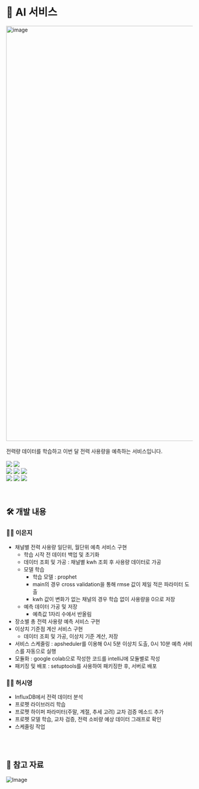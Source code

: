 # 🤖 AI 서비스
<img width="1117" alt="image" src="https://github.com/nhnacademy-aiot1-5/ai-service/assets/98167706/12c79f7e-f0a5-4662-bdca-8bd58ff9c919">
<br>
<br>
전력량 데이터를 학습하고 이번 달 전력 사용량을 예측하는 서비스입니다.
<br>
<br>
<div>
<img src="https://img.shields.io/badge/python-3776AB?style=for-the-badge&logo=python&logoColor=white">
<img src="https://img.shields.io/badge/prophet-3D5A96?style=for-the-badge&logo=prophet&logoColor=white">
<br>
<img src="https://img.shields.io/badge/mysql-4479A1?style=for-the-badge&logo=mysql&logoColor=white">
<img src="https://img.shields.io/badge/influxdb-22ADF6?style=for-the-badge&logo=influxdb&logoColor=white">
<img src="https://img.shields.io/badge/redis-BF3633?style=for-the-badge&logo=redis&logoColor=white">
<br>
<img src="https://img.shields.io/badge/git-F05032?style=for-the-badge&logo=git&logoColor=white">
<img src="https://img.shields.io/badge/github-181717?style=for-the-badge&logo=github&logoColor=white">
<img src="https://img.shields.io/badge/nhncloud-2B5CDE?style=for-the-badge&logo=cloudera&logoColor=white">
</div>
<br>
<br>

## 🛠️ 개발 내용
### 👩‍💻 이은지
- 채널별 전력 사용량 일단위, 월단위 예측 서비스 구현
  - 학습 시작 전 데이터 백업 및 초기화
  - 데이터 조회 및 가공 : 채널별 kwh 조회 후 사용량 데이터로 가공
  - 모델 학습
    - 학습 모델 : prophet
    - main의 경우 cross validation을 통해 rmse 값이 제일 적은 파라미터 도출
    - kwh 값이 변화가 없는 채널의 경우 학습 없이 사용량을 0으로 저장
  - 예측 데이터 가공 및 저장
    - 예측값 1자리 수에서 반올림
- 장소별 총 전력 사용량 예측 서비스 구현
- 이상치 기준점 계산 서비스 구현
  - 데이터 조회 및 가공, 이상치 기준 계산, 저장
- 서비스 스케줄링 : apsheduler를 이용해 0시 5분 이상치 도출, 0시 10분 예측 서비스를 자동으로 실행
- 모듈화 : google colab으로 작성한 코드를 intelliJ에 모듈별로 작성
- 패키징 및 배포 : setuptools를 사용하여 패키징한 후, 서버로 배포

### 👨‍💻 허시영
- InfluxDB에서 전력 데이터 분석
- 프로펫 라이브러리 학습
- 프로펫 하이퍼 파라미터(주말, 계절, 추세 고려) 교차 검증 메소드 추가
- 프로펫 모델 학습, 교차 검증, 전력 소비량 예상 데이터 그래프로 확인
- 스케줄링 작업
<br>
<br>

## 📄 참고 자료
![Image](https://github.com/nhnacademy-aiot1-5/backlog/assets/102939647/9fb751ac-39f5-4df8-b2fe-9d8893086209)
